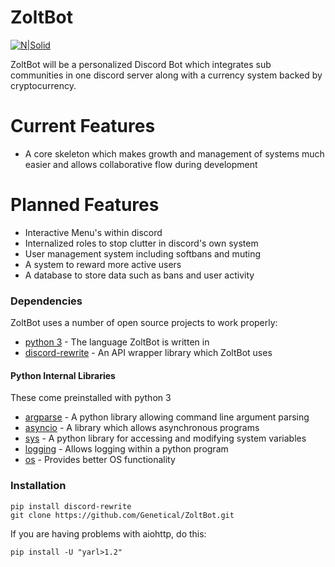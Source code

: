 # ZoltBot

[![N|Solid](https://i.imgur.com/XYYjfuN.png)](https://zolts.ga)

ZoltBot will be a personalized Discord Bot which integrates sub communities in one discord server along with a currency system backed by cryptocurrency.

# Current Features

  - A core skeleton which makes growth and management of systems much easier and allows collaborative flow during development

# Planned Features

  - Interactive Menu's within discord
  - Internalized roles to stop clutter in discord's own system
  - User management system including softbans and muting
  - A system to reward more active users
  - A database to store data such as bans and user activity

### Dependencies

ZoltBot uses a number of open source projects to work properly:

* [python 3](https://www.python.org/) - The language ZoltBot is written in
* [discord-rewrite](https://github.com/Rapptz/discord.py/tree/rewrite) - An API wrapper library which ZoltBot uses

#### Python  Internal Libraries
These come preinstalled with python 3
* [argparse](https://docs.python.org/3/library/argparse.html) - A python library allowing command line argument parsing
* [asyncio](https://docs.python.org/3/library/asyncio.html) -  A library which allows asynchronous programs
* [sys](https://docs.python.org/3/library/sys.html) - A python library for accessing and modifying system variables
* [logging](https://docs.python.org/3/library/logging.html) - Allows logging within a python program
* [os](https://docs.python.org/3/library/os.html) - Provides better OS functionality


### Installation

```git
pip install discord-rewrite
git clone https://github.com/Genetical/ZoltBot.git
```

If you are having problems with aiohttp, do this:
```
pip install -U "yarl>1.2"
```

